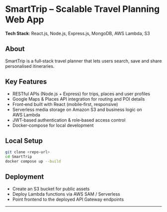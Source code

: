 # SmartTrip – Scalable Travel Planning Web App

**Tech Stack**: React.js, Node.js, Express.js, MongoDB, AWS Lambda, S3

## About
SmartTrip is a full‑stack travel planner that lets users search, save and share personalised itineraries.

## Key Features
- RESTful APIs (Node.js + Express) for trips, places and user profiles
- Google Maps & Places API integration for routing and POI details
- Front‑end built with React (mobile‑first, responsive)
- Serverless media storage on Amazon S3 and business logic on AWS Lambda
- JWT‑based authentication & role‑based access control
- Docker‑compose for local development

## Local Setup
```bash
git clone <repo-url>
cd SmartTrip
docker compose up --build
```

## Deployment
- Create an S3 bucket for public assets
- Deploy Lambda functions via AWS SAM / Serverless
- Point frontend to the deployed API Gateway endpoints

---
